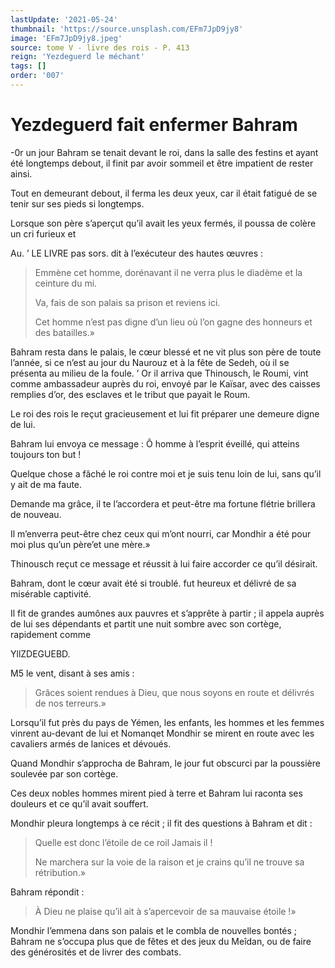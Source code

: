 ```yaml
---
lastUpdate: '2021-05-24'
thumbnail: 'https://source.unsplash.com/EFm7JpD9jy8'
image: 'EFm7JpD9jy8.jpeg'
source: tome V - livre des rois - P. 413
reign: 'Yezdeguerd le méchant'
tags: []
order: '007'
---
```


# Yezdeguerd fait enfermer Bahram

-0r un jour Bahram se tenait devant le roi, dans la salle des festins et ayant été longtemps debout, il finit par avoir sommeil et être impatient de rester ainsi.

Tout en demeurant debout, il ferma les deux yeux, car il était fatigué de se tenir sur ses pieds si longtemps.

Lorsque son père s’aperçut qu’il avait les yeux fermés, il poussa de colère un cri furieux et

Au. ’ LE LIVRE pas sors. dit à l’exécuteur des hautes œuvres :

> Emmène cet homme, dorénavant il ne verra plus le diadème et la ceinture du mi.
>
> Va, fais de son palais sa prison et reviens ici.
>
> Cet homme n’est pas digne d’un lieu où l’on gagne des honneurs et des batailles.»

Bahram resta dans le palais, le cœur blessé et ne vit plus son père de toute l’année, si ce n’est au jour du Naurouz et à la fête de Sedeh, où il se présenta au milieu de la foule. ’
Or il arriva que Thinousch, le Roumi, vint comme ambassadeur auprès du roi, envoyé par le Kaïsar, avec des caisses remplies d’or, des esclaves et le tribut que payait le Roum.

Le roi des rois le reçut gracieusement et lui fit préparer une demeure digne de lui.

Bahram lui envoya ce message : Ô homme à l’esprit éveillé, qui atteins toujours ton but !

Quelque chose a fâché le roi contre moi et je suis tenu loin de lui, sans qu’il y ait de ma faute.

Demande ma grâce, il te l’accordera et peut-être ma fortune flétrie brillera de nouveau.

Il m’enverra peut-être chez ceux qui m’ont nourri, car Mondhir a été pour moi plus qu’un père’et une mère.»

Thinousch reçut ce message et réussit à lui faire accorder ce qu’il désirait.

Bahram, dont le cœur avait été si troublé. fut heureux et délivré de sa misérable captivité.

Il fit de grandes aumônes aux pauvres et s’apprête à partir ; il appela auprès de lui ses dépendants et partit une nuit sombre avec son cortège, rapidement comme

YllZDEGUEBD.

M5 le vent, disant à ses amis :

> Grâces soient rendues à Dieu, que nous soyons en route et délivrés de nos terreurs.»

Lorsqu’il fut près du pays de Yémen, les enfants, les hommes et les femmes vinrent au-devant de lui et Nomanqet Mondhir se mirent en route avec les cavaliers armés de lanices et dévoués.

Quand Mondhir s’approcha de Bahram, le jour fut obscurci par la poussière soulevée par son cortège.

Ces deux nobles hommes mirent pied à terre et Bahram lui raconta ses douleurs et ce qu’il avait souffert.

Mondhir pleura longtemps à ce récit ; il fit des questions à Bahram et dit :

> Quelle est donc l’étoile de ce roil Jamais il !
>
> Ne marchera sur la voie de la raison et je crains qu’il ne trouve sa rétribution.»

Bahram répondit :

> À Dieu ne plaise qu’il ait à s’apercevoir de sa mauvaise étoile !»

Mondhir l’emmena dans son palais et le combla de nouvelles bontés ; Bahram ne s’occupa plus que de fêtes et des jeux du Meîdan, ou de faire des générosités et de livrer des combats.
